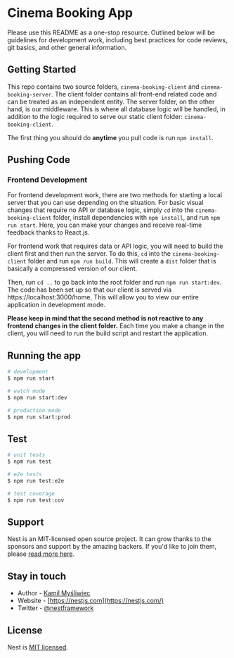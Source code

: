 # Cinema Booking App

Please use this README as a one-stop resource. Outlined below will be guidelines for development work, including best practices for code reviews, git basics, and other general information. 

## Getting Started

This repo contains two source folders, `cinema-booking-client` and `cinema-booking-server`. The client folder contains all front-end related code and can be treated as an independent entity. The server folder, on the other hand, is our middleware. This is where all database logic will be handled, in addition to the logic required to serve our static client folder: `cinema-booking-client`. 

The first thing you should do **anytime** you pull code is run `npm install`. 

## Pushing Code



### Frontend Development

For frontend development work, there are two methods for starting a local server that you can use depending on the situation. For basic visual changes that require no API or database logic, simply `cd` into the `cinema-booking-client` folder, install dependencies with `npm install`, and run `npm run start`. Here, you can make your changes and receive real-time feedback thanks to React.js.

For frontend work that requires data or API logic, you will need to build the client first and then run the server. To do this, `cd` into the `cinema-booking-client` folder and run `npm run build`. This will create a `dist` folder that is basically a compressed version of our client.

Then, run `cd ..` to go back into the root folder and run `npm run start:dev`. The code has been set up so that our client is served via https://localhost:3000/home. This will allow you to view our entire application in development mode.

**Please keep in mind that the second method is not reactive to any frontend changes in the client folder.** Each time you make a change in the client, you will need to run the build script and restart the application. 

## Running the app

```bash
# development
$ npm run start

# watch mode
$ npm run start:dev

# production mode
$ npm run start:prod
```

## Test

```bash
# unit tests
$ npm run test

# e2e tests
$ npm run test:e2e

# test coverage
$ npm run test:cov
```

## Support

Nest is an MIT-licensed open source project. It can grow thanks to the sponsors and support by the amazing backers. If you'd like to join them, please [read more here](https://docs.nestjs.com/support).

## Stay in touch

- Author - [Kamil Myśliwiec](https://kamilmysliwiec.com)
- Website - [https://nestjs.com](https://nestjs.com/)
- Twitter - [@nestframework](https://twitter.com/nestframework)

## License

Nest is [MIT licensed](LICENSE).
